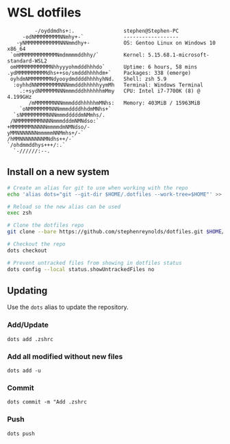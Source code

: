 # WSL dotfiles

```
         -/oyddmdhs+:.                stephen@Stephen-PC
     -odNMMMMMMMMNNmhy+-`             ------------------
   -yNMMMMMMMMMMMNNNmmdhy+-           OS: Gentoo Linux on Windows 10 x86_64
 `omMMMMMMMMMMMMNmdmmmmddhhy/`        Kernel: 5.15.68.1-microsoft-standard-WSL2
 omMMMMMMMMMMMNhhyyyohmdddhhhdo`      Uptime: 6 hours, 58 mins
.ydMMMMMMMMMMdhs++so/smdddhhhhdm+`    Packages: 338 (emerge)
 oyhdmNMMMMMMMNdyooydmddddhhhhyhNd.   Shell: zsh 5.9
  :oyhhdNNMMMMMMMNNNmmdddhhhhhyymMh   Terminal: Windows Terminal
    .:+sydNMMMMMNNNmmmdddhhhhhhmMmy   CPU: Intel i7-7700K (8) @ 4.199GHz
       /mMMMMMMNNNmmmdddhhhhhmMNhs:   Memory: 403MiB / 15963MiB
    `oNMMMMMMMNNNmmmddddhhdmMNhs+`
  `sNMMMMMMMMNNNmmmdddddmNMmhs/.
 /NMMMMMMMMNNNNmmmdddmNMNdso:`
+MMMMMMMNNNNNmmmmdmNMNdso/-
yMMNNNNNNNmmmmmNNMmhs+/-`
/hMMNNNNNNNNMNdhs++/-`
`/ohdmmddhys+++/:.`
  `-//////:--.
```

## Install on a new system

```bash
# Create an alias for git to use when working with the repo
echo 'alias dots="git --git-dir $HOME/.dotfiles --work-tree=$HOME"' >> $HOME/.zshrc

# Reload so the new alias can be used
exec zsh

# Clone the dotfiles repo
git clone --bare https://github.com/stephenreynolds/dotfiles.git $HOME/.dotfiles

# Checkout the repo
dots checkout

# Prevent untracked files from showing in dotfiles status
dots config --local status.showUntrackedFiles no
```

## Updating

Use the `dots` alias to update the repository.

### Add/Update

`dots add .zshrc`

### Add all modified without new files

`dots add -u`

### Commit

`dots commit -m "Add .zshrc`

### Push

`dots push`
